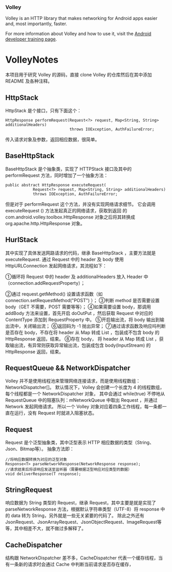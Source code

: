 ### Volley

Volley is an HTTP library that makes networking for Android apps easier and, most
importantly, faster.

For more information about Volley and how to use it, visit the [Android developer training
page](https://developer.android.com/training/volley/index.html).
# VolleyNotes
本项目用于研究 Volley 的源码，直接 clone Volley 的仓库然后在其中添加 README 及各种注释。

## HttpStack
HttpStack 是个接口，只有下面这个：
```
HttpResponse performRequest(Request<?> request, Map<String, String> additionalHeaders)
                            throws IOException, AuthFailureError;
```
传入请求对象及参数，返回相应数据，很简单。
## BaseHttpStack
BaseHttpStack 是个抽象类，实现了 HTTPStack 接口及其中的 performRequest 方法，同时增加了一个抽象方法：
```
public abstract HttpResponse executeRequest(
            Request<?> request, Map<String, String> additionalHeaders)
            throws IOException, AuthFailureError;
```
但是对于 performRequest 这个方法，并没有实现网络请求细节。
它会调用 executeRequest () 方法发起真正的网络请求，获取到返回
的 com.android.volley.toolbox.HttpResponse 对象之后将其转换成 org.apache.http.HttpResponse 对象。
## HurlStack
其中实现了具体发送网路请求的代码，继承 BaseHttpStack ，主要方法就是 executeRequest.
通过 Request 中的 header 及 body 使用 HttpURLConnection 发起网络请求，其流程如下：</p>
①循环将 Request 中的 header 及 additionalHeaders 放入 Header 中（connection.addRequestProperty）；</p>
②通过 request.getMethod() 设置请求函数（如 connection.setRequestMethod("POST") ）；
③判断 method 是否需要设置 body（GET 不需要，POST 需要等等）；
④如果需要设置 body，那调用 addBody 方法来设置，首先开启 doOutPut ，然后获取 Request 中对应的 ContentType 添加到 RequestProperty 中。
⑤开启输出流，将 body 输出到输出流中，关闭输出流；
⑥返回码为 -1 抛出异常；
⑦通过请求函数及响应吗判断是否存在 body，不存在将 header 从 Map 转成 List ，包装成不包含 body 的 HttpResponse 返回，结束。
⑧存在 body， 将 header 从 Map 转成 List ，获取输出流，有异常则获取异常输出流，包装成包含 body(InputStream) 的 HttpResponse 返回，结束。

## RequestQueue && NetworkDispatcher
Volley 并不是使用线程池来管理网络连接请求，而是使用线程数组：NetworkDispatcher[]。
默认情况下，Volley 会创建一个长度为 4 的线程数组，每个线程都是一个 NetworkDispatcher 对象，
其中会通过 while(true) 不停地从 RequestQueue 中的阻塞队列：mNetworkQueue 中取出 Request ，并通过 Network 发起网络请求。
所以一个 Volley 对象对应着四条工作线程，每一条都一直在运行，没有 Request 时就进入阻塞状态。
## Request
Request 是个泛型抽象类，其中泛型表示 HTTP 相应数据的类型（String、Json、Bitmap等）。
抽象方法即：
```
//将响应数据转换为对应的泛型对象
Response<T> parseNetworkResponse(NetworkResponse response);
//请求结束后将该响应发送至监听器（需要根据泛型响应对应类型的数据）
void deliverResponse(T response);
```
## StringRequest
响应数据为 String 类型的 Request，继承 Request，其中主要是就是实现了 parseNetworkResponse
方法，根据默认字符串类型（UTF-8）将 response 中的 data 转为 String，另外就是一些无关紧要的代码了。
除此之外还有 JsonRequest、JsonArrayRequest、JsonObjectRequest、ImageRequest等等，其中相差不大，就不做过多解释了。

## CacheDispatcher
结构跟 NetworkDispatcher 差不多，CacheDispatcher 代表一个缓存线程，当有一条新的请求时会通过 Cache 中判断当前请求是否存在缓存，